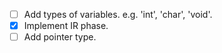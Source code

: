- [ ] Add types of variables. e.g. 'int', 'char', 'void'.
- [x] Implement IR phase.
- [ ] Add pointer type.
